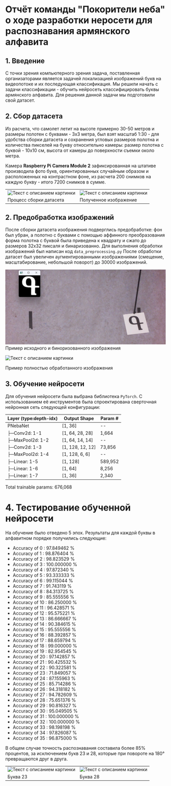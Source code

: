 # Отчёт команды "Покорители неба" о ходе разработки неросети для распознавания армянского алфавита
## 1. Введение
С точки зрения компьютерного зрения задача, поставленная организаторами является задачей локализацией изображений букв на видеопотоке и их последующая классификация. Мы решили начать с задачи классификации - обучить нейросеть классифицировать буквы армянского алфавита. Для решения данной задачи мы подготовили свой датасет.
## 2. Сбор датасета
Из расчета, что самолет летит на высоте примерно 30-50 метров и размеры полотен с буквами - 3х3 метра, был взят масштаб 1:30 - для удобства сборки датасета и сохранения угловых размеров полотна и количества пикселей на букву  относительно камеры: размер полотна с буквой - 10х10 см, высота от камеры до поверхности съемки около метра. 

Камера __Raspberry Pi Camera Module 2__ зафиксированная на штативе производила фото букв, ориентированных случайным образом и  расположенных на контрастном фоне, из расчета 200 снимков на каждую букву - итого 7200 снимков в сумме. 

<table>
  <tr>
    <td><image
  src="images/image.png" width="200"
  alt="Текст с описанием картинки"
  caption="Подпись под картинкой"></td>
    <td><image width="200"
  src="images/image-1.png"
  alt="Текст с описанием картинки"
  caption="Подпись под картинкой"></td>
  </tr>
    <tr>
    <td>Процесс сборки датасета</td>
    <td>Полученное изображение</td>
  </tr>
</table>

## 2. Предобработка изображений
После сборки датасета изображения подверглись предобработке: фон был убран, а полотно с буквами с помощью аффинного преобразования форма полотна с буквой была приведена к квадрату и сжато до размеров 32x32 пиксаля и бинаризованно. Для выполнения обработки изображений был написан код `data_preprocessing.py` 
После обработки датасет был увеличен аугментированными изображениями (смещение, масштабирование, небольшой поворот) до 30000 изображений. 

![alt text](images/image-2.png)
Пример исходного и биноризованного изображения

<image width="200"
  src="images/image-3.png"
  alt="Текст с описанием картинки"
  caption="Подпись под картинкой">

Пример полностью обработанного изображения

## 3. Обучение нейросети
Для обучения нейросети была выбрана библиотека `PyTorch`. С использованием её инструментов была спроектирована сверточная нейронная сеть следующей конфигурации:




|Layer (type:depth-idx)| Output Shape   |Param #    |
| ------------      | ------------      | ----------|
| PNebaNet          | [1, 36]           | --        |
| ├─Conv2d: 1-1     | [1, 64, 28, 28]   |  1,664    |
| ├─MaxPool2d: 1-2  | [1, 64, 14, 14]   | --        |
| ├─Conv2d: 1-3     | [1, 128, 12, 12]  | 73,856    |
| ├─MaxPool2d: 1-4  | [1, 128, 6, 6]    |  --       |
| ├─Linear: 1-5     | [1, 128]          | 589,952   |
| ├─Linear: 1-6     | [1, 64]           | 8,256     |
| ├─Linear: 1-7     | [1, 36]           | 2,340     |

Total trainable params: 676,068 

# 4. Тестирование обученной нейросети

На обучение было отведено 5 эпох. Результаты для каждой буквы в алфавитном порядке получились следующие:
- Accuracy of     0 : 97.849462 % 
- Accuracy of     1 : 98.876404 % 
- Accuracy of     2 : 98.823529 % 
- Accuracy of     3 : 100.000000 % 
- Accuracy of     4 : 97.872340 % 
- Accuracy of     5 : 93.333333 % 
- Accuracy of     6 : 99.115044 % 
- Accuracy of     7 : 91.743119 % 
- Accuracy of     8 : 84.313725 % 
- Accuracy of     9 : 85.555556 % 
- Accuracy of    10 : 86.250000 % 
- Accuracy of    11 : 96.428571 % 
- Accuracy of    12 : 95.575221 % 
- Accuracy of    13 : 86.666667 % 
- Accuracy of    14 : 90.384615 % 
- Accuracy of    15 : 95.555556 % 
- Accuracy of    16 : 88.392857 % 
- Accuracy of    17 : 88.659794 % 
- Accuracy of    18 : 99.000000 % 
- Accuracy of    19 : 82.954545 % 
- Accuracy of    20 : 97.142857 % 
- Accuracy of    21 : 90.425532 % 
- Accuracy of    22 : 90.322581 % 
- Accuracy of    23 : 71.849057 % 
- Accuracy of    24 : 87.155963 % 
- Accuracy of    25 : 85.714286 % 
- Accuracy of    26 : 94.318182 % 
- Accuracy of    27 : 94.782609 % 
- Accuracy of    28 : 75.651376 % 
- Accuracy of    29 : 90.816327 % 
- Accuracy of    30 : 95.049505 % 
- Accuracy of    31 : 100.000000 % 
- Accuracy of    32 : 100.000000 % 
- Accuracy of    33 : 98.198198 % 
- Accuracy of    34 : 97.826087 % 
- Accuracy of    35 : 96.875000 %

В общем случае точность распознавания составила более 85% процентов, за исключением букв 23 и 28, которые при повороте на 180° превращаются друг в друга.

<table>
  <tr>
    <td><image
  src="images/image-5.png" height="250"
  alt="Текст с описанием картинки"
  caption="Подпись под картинкой"></td>
    <td><image height="250"
  src="images/image-4.png"
  alt="Текст с описанием картинки"
  caption="Подпись под картинкой"></td>
  </tr>
    <tr>
    <td>Буква 23</td>
    <td>Буква 28</td>
  </tr>
</table>